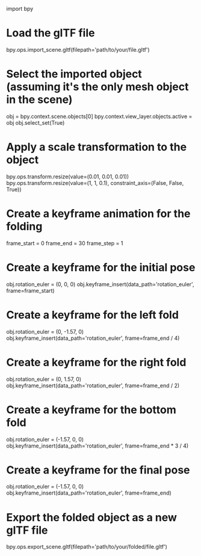 import bpy

# Load the glTF file
bpy.ops.import_scene.gltf(filepath='path/to/your/file.gltf')

# Select the imported object (assuming it's the only mesh object in the scene)
obj = bpy.context.scene.objects[0]
bpy.context.view_layer.objects.active = obj
obj.select_set(True)

# Apply a scale transformation to the object
bpy.ops.transform.resize(value=(0.01, 0.01, 0.01))
bpy.ops.transform.resize(value=(1, 1, 0.1), constraint_axis=(False, False, True))

# Create a keyframe animation for the folding
frame_start = 0
frame_end = 30
frame_step = 1

# Create a keyframe for the initial pose
obj.rotation_euler = (0, 0, 0)
obj.keyframe_insert(data_path='rotation_euler', frame=frame_start)

# Create a keyframe for the left fold
obj.rotation_euler = (0, -1.57, 0)
obj.keyframe_insert(data_path='rotation_euler', frame=frame_end / 4)

# Create a keyframe for the right fold
obj.rotation_euler = (0, 1.57, 0)
obj.keyframe_insert(data_path='rotation_euler', frame=frame_end / 2)

# Create a keyframe for the bottom fold
obj.rotation_euler = (-1.57, 0, 0)
obj.keyframe_insert(data_path='rotation_euler', frame=frame_end * 3 / 4)

# Create a keyframe for the final pose
obj.rotation_euler = (-1.57, 0, 0)
obj.keyframe_insert(data_path='rotation_euler', frame=frame_end)

# Export the folded object as a new glTF file
bpy.ops.export_scene.gltf(filepath='path/to/your/folded/file.gltf')
